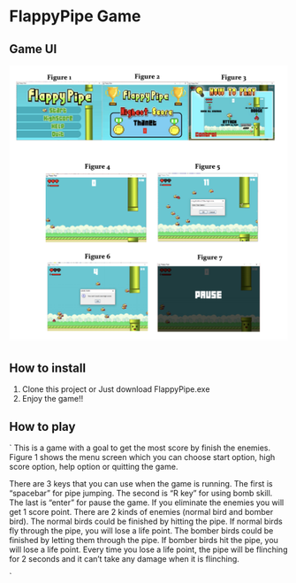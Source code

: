 # FlappyPipe Game

## Game UI

![GameUI](/GameUI.png)


## How to install

1. Clone this project or Just download FlappyPipe.exe
2. Enjoy the game!!


## How to play

`
This is a game with a goal to get the most score by finish the
enemies. Figure 1 shows the menu screen which you can choose start option,
high score option, help option or quitting the game.

There are 3 keys that you can use when the game is running. The
first is “spacebar” for pipe jumping. The second is “R key” for using bomb
skill. The last is “enter” for pause the game. If you eliminate the
enemies you will get 1 score point. There are 2 kinds of enemies (normal bird
and bomber bird). The normal birds could be finished by hitting the pipe. If
normal birds fly through the pipe, you will lose a life point. The bomber birds
could be finished by letting them through the pipe. If bomber birds hit the
pipe, you will lose a life point.
Every time you lose a life point, the pipe will be flinching for 2
seconds and it can’t take any damage when it is flinching.

`

